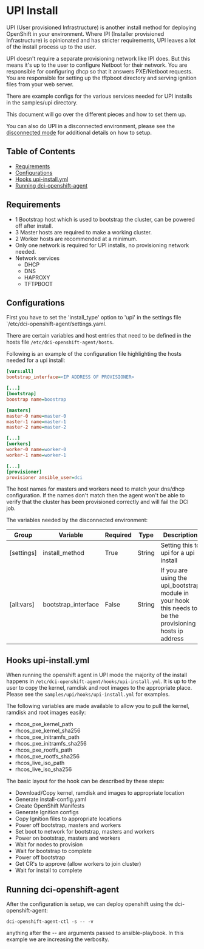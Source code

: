 # UPI Install

UPI (User provisioned Infrastructure) is another install method for deploying
OpenShift in your environment. Where IPI (Installer provisioned Infrastructure)
is opinionated and has stricter requirements, UPI leaves a lot of the install
process up to the user.

UPI doesn't require a separate provisioning network like IPI does.  But this
means it's up to the user to configure Netboot for their network.  You are
responsible for configuring dhcp so that it answers PXE/Netboot requests.
You are responsible for setting up the tftpboot directory and serving ignition
files from your web server.

There are example configs for the various services needed for UPI installs in the
samples/upi directory.

This document will go over the different pieces and how to set them up.

You can also do UPI in a disconnected environment, please see the
[disconnected mode](disconnected_en.md) for additional details on how to setup.

## Table of Contents

- [Requirements](#requirements)
- [Configurations](#configurations)
- [Hooks upi-install.yml](#hooks-upi-install.yml)
- [Running dci-openshift-agent](#running-dci-openshift-agent)

## Requirements

- 1 Bootstrap host which is used to bootstrap the cluster, can be powered off
  after install.
- 3 Master hosts are required to make a working cluster.
- 2 Worker hosts are recommended at a minimum.
- Only one network is required for UPI installs, no provisioning network needed.
- Network services
  - DHCP
  - DNS
  - HAPROXY
  - TFTPBOOT

## Configurations

First you have to set the 'install_type' option to 'upi' in the settings
file `/etc/dci-openshift-agent/settings.yaml.

There are certain variables and host entries that need to be defined in
the hosts file `/etc/dci-openshift-agent/hosts`.

Following is an example of the configuration file highlighting the hosts
needed for a upi install:

```INI
[vars:all]
bootstrap_interface=<IP ADDRESS OF PROVISIONER>

[...]
[bootstrap]
boostrap name=boostrap

[masters]
master-0 name=master-0
master-1 name=master-1
master-2 name=master-2

[...]
[workers]
worker-0 name=worker-0
worker-1 name=worker-1

[...]
[provisioner]
provisioner ansible_user=dci
```

The host names for masters and workers need to match your dns/dhcp
configuration.  If the names don't match then the agent won't be able
to verify that the cluster has been provisioned correctly and will fail
the DCI job.

The variables needed by the disconnected environment:

Group                   | Variable | Required      | Type   | Description
----------------------- | -------- | ------------- | ------ |----------------------------------------------------
[settings] | install_method | True | String | Setting this to upi for a upi install
[all:vars] | bootstrap_interface | False | String | If you are using the upi_bootstrap module in your hook this needs to be the provisioning hosts ip address

## Hooks upi-install.yml

When running the openshift agent in UPI mode the majority of the install
happens in `/etc/dci-openshift-agent/hooks/upi-install.yml`.  It is up to
the user to copy the kernel, ramdisk and root images to the appropriate
place.  Please see the `samples/upi/hooks/upi-install.yml` for examples.

The following variables are made available to allow you to pull the kernel,
ramdisk and root images easily:
  - rhcos_pxe_kernel_path
  - rhcos_pxe_kernel_sha256
  - rhcos_pxe_initramfs_path
  - rhcos_pxe_initramfs_sha256
  - rhcos_pxe_rootfs_path
  - rhcos_pxe_rootfs_sha256
  - rhcos_live_iso_path
  - rhcos_live_iso_sha256

The basic layout for the hook can be described by these steps:
  - Download/Copy kernel, ramdisk and images to appropriate location
  - Generate install-config.yaml
  - Create OpenShift Manifests
  - Generate Ignition configs
  - Copy Ignition files to appropriate locations
  - Power off bootstrap, masters and workers
  - Set boot to network for bootstrap, masters and workers
  - Power on bootstrap, masters and workers
  - Wait for nodes to provision
  - Wait for bootstrap to complete
  - Power off bootstrap
  - Get CR's to approve (allow workers to join cluster)
  - Wait for install to complete

## Running dci-openshift-agent

After the configuration is setup, we can deploy openshift
using the dci-openshift-agent:

```Shell
dci-openshift-agent-ctl -s -- -v
```

anything after the -- are arguments passed to ansible-playbook.  In this
example we are increasing the verbosity.

